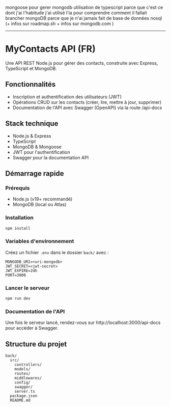 mongoose pour gerer mongodb
utilisation de typescript parce que c'est ce dont j'ai l'habitude
j'ai utilisé l'ia pour comprendre comment il fallait brancher mongoDB parce que je n'ai jamais fait de base de données nosql (+ infos sur roadmap.sh + infos sur mongodb.com )

---

# MyContacts API (FR)

Une API REST Node.js pour gérer des contacts, construite avec Express, TypeScript et MongoDB.

## Fonctionnalités
- Inscription et authentification des utilisateurs (JWT)
- Opérations CRUD sur les contacts (créer, lire, mettre à jour, supprimer)
- Documentation de l'API avec Swagger (OpenAPI) via la route /api-docs

## Stack technique
- Node.js & Express
- TypeScript
- MongoDB & Mongoose
- JWT pour l'authentification
- Swagger pour la documentation API

## Démarrage rapide

### Prérequis
- Node.js (v19+ recommandé)
- MongoDB (local ou Atlas)

### Installation
```bash
npm install
```

### Variables d'environnement
Créez un fichier `.env` dans le dossier `back/` avec :
```
MONGODB_URI=<uri-mongodb>
JWT_SECRET=<jwt-secret>
JWT_EXPIRE=24h
PORT=3000
```

### Lancer le serveur
```bash
npm run dev
```

### Documentation de l'API
Une fois le serveur lancé, rendez-vous sur http://localhost:3000/api-docs pour accéder à Swagger.

## Structure du projet
```
back/
  src/
    controllers/
    models/
    routes/
    middlewares/
    config/
    swagger/
    server.ts
  package.json
  README.md
```